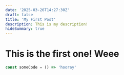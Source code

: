 ```yaml
---
date: '2025-03-26T14:27:30Z'
draft: false
title: 'My First Post'
description: This is my description!
hideSummary: true
---
```


# This is the first one! Weee

```js
const someCode = () => 'hooray'
```